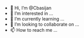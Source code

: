 - 👋 Hi, I’m @Cbasijan
- 👀 I’m interested in ...
- 🌱 I’m currently learning ...
- 💞️ I’m looking to collaborate on ...
- 📫 How to reach me ...

<!---
Cbasijan/Cbasijan is a ✨ special ✨ repository because its `README.md` (this file) appears on your GitHub profile.
You can click the Preview link to take a look at your changes.
--->
